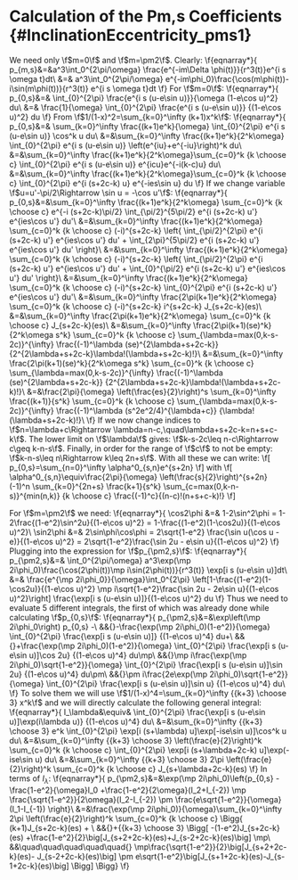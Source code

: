 Calculation of the Pm,s Coefficients {#InclinationEccentricity_pms1}
====================================

We need only \f$m=0\f$ and \f$m=\pm2\f$.
Clearly:
\f{eqnarray*}{
	p_{m,s}&=&a^3\int_0^{2\pi/\omega} 
		\frac{e^{-im\Delta \phi(t)}}{r^3(t)}e^{i s \omega t}dt\\
	&=& a^3\int_0^{2\pi/\omega} 
		e^{-im\phi_0}\frac{\cos(m\phi(t))-i\sin(m\phi(t))}{r^3(t)} 
		e^{i s \omega t}dt
\f}
For \f$m=0\f$:
\f{eqnarray*}{
	p_{0,s}&=& \int_{0}^{2\pi} 
		\frac{e^{i s (u-e\sin u)}}{\omega (1-e\cos u)^2} du\\
	&=& \frac{1}{\omega}
		\int_{0}^{2\pi} \frac{e^{i s (u-e\sin u)}} {(1-e\cos u)^2} du
\f}
From \f$1/(1-x)^2=\sum_{k=0}^\infty (k+1)x^k\f$:
\f{eqnarray*}{
	p_{0,s}&=& \sum_{k=0}^\infty \frac{(k+1)e^k}{\omega}
		\int_{0}^{2\pi} e^{i s (u-e\sin u)} \cos^k u du\\
	&=&\sum_{k=0}^\infty \frac{(k+1)e^k}{2^k\omega}
		\int_{0}^{2\pi} e^{i s (u-e\sin u)}
			\left(e^{iu}+e^{-iu}\right)^k du\\
	&=&\sum_{k=0}^\infty \frac{(k+1)e^k}{2^k\omega}\sum_{c=0}^k
		{k \choose c} \int_{0}^{2\pi} e^{i s (u-e\sin u)} 
									e^{icu}e^{-i(k-c)u} du\\
	&=&\sum_{k=0}^\infty \frac{(k+1)e^k}{2^k\omega}\sum_{c=0}^k
		{k \choose c} \int_{0}^{2\pi} e^{i (s+2c-k) u} e^{-ies\sin u} du
\f}
If we change variable \f$u=u'-\pi/2\Rightarrow \sin u = -\cos u'\f$:
\f{eqnarray*}{
	p_{0,s}&=&\sum_{k=0}^\infty \frac{(k+1)e^k}{2^k\omega}
		\sum_{c=0}^k {k \choose c} e^{-i (s+2c-k)\pi/2}
			\int_{\pi/2}^{5\pi/2} e^{i (s+2c-k) u'} e^{ies\cos u'} du'\\
	&=&\sum_{k=0}^\infty \frac{(k+1)e^k}{2^k\omega}
		\sum_{c=0}^k {k \choose c} (-i)^{s+2c-k} \left\{
			\int_{\pi/2}^{2\pi} e^{i (s+2c-k) u'} e^{ies\cos u'} du'
			+
			\int_{2\pi}^{5\pi/2} e^{i (s+2c-k) u'} e^{ies\cos u'} du' 
		\right\}\\
	&=&\sum_{k=0}^\infty \frac{(k+1)e^k}{2^k\omega}
		\sum_{c=0}^k {k \choose c} (-i)^{s+2c-k} \left\{
			\int_{\pi/2}^{2\pi} e^{i (s+2c-k) u'} e^{ies\cos u'} du'
			+
			\int_{0}^{\pi/2} e^{i (s+2c-k) u'} e^{ies\cos u'} du' \right\}\\
	&=&\sum_{k=0}^\infty \frac{(k+1)e^k}{2^k\omega}
		\sum_{c=0}^k {k \choose c} (-i)^{s+2c-k}
			\int_{0}^{2\pi} e^{i (s+2c-k) u'} e^{ies\cos u'} du'\\
	&=&\sum_{k=0}^\infty \frac{2\pi(k+1)e^k}{2^k\omega}
		\sum_{c=0}^k {k \choose c} (-i)^{s+2c-k} i^{s+2c-k}
			J_{s+2c-k}(es)\\
	&=&\sum_{k=0}^\infty \frac{2\pi(k+1)e^k}{2^k\omega}
		\sum_{c=0}^k {k \choose c} J_{s+2c-k}(es)\\
	&=&\sum_{k=0}^\infty \frac{2\pi(k+1)(se)^k}{2^k\omega s^k}
		\sum_{c=0}^k {k \choose c} \sum_{\lambda=max(0,k-s-2c)}^{\infty}
			\frac{(-1)^\lambda (se)^{2\lambda+s+2c-k}}
				{2^{2\lambda+s+2c-k}\lambda!(\lambda+s+2c-k)!}\\
	&=&\sum_{k=0}^\infty \frac{2\pi(k+1)(se)^k}{2^k\omega s^k}
		\sum_{c=0}^k {k \choose c} \sum_{\lambda=max(0,k-s-2c)}^{\infty}
			\frac{(-1)^\lambda (se)^{2\lambda+s+2c-k}}
				{2^{2\lambda+s+2c-k}\lambda!(\lambda+s+2c-k)!}\\
	&=&\frac{2\pi}{\omega} \left(\frac{es}{2}\right)^s
		\sum_{k=0}^\infty \frac{(k+1)}{s^k}
		\sum_{c=0}^k {k \choose c} \sum_{\lambda=max(0,k-s-2c)}^{\infty}
			\frac{(-1)^\lambda (s^2e^2/4)^{\lambda+c}}
				{\lambda!(\lambda+s+2c-k)!}\\
\f}
If we now change indices to
 \f$n=\lambda+c\Rightarrow \lambda=n-c,\quad\lambda+s+2c-k=n+s+c-k\f$. The
lower limit on \f$\lambda\f$ gives:
 \f$k-s-2c\leq n-c\Rightarrow c\geq k-n-s\f$. Finally, in order for the range
of \f$c\f$ to not be empty: \f$k-n-s\leq n\Rightarrow k\leq 2n+s\f$. With all
these we can write:
\f[
	p_{0,s}=\sum_{n=0}^\infty \alpha^0_{s,n}e^{s+2n}
\f]
with
\f[
	\alpha^0_{s,n}\equiv\frac{2\pi}{\omega}
		\left(\frac{s}{2}\right)^{s+2n} (-1)^n
		\sum_{k=0}^{2n+s} \frac{k+1}{s^k} \sum_{c=max(0,k-n-s)}^{min(n,k)}
		{k \choose c} \frac{(-1)^c}{(n-c)!(n+s+c-k)!}
\f]

For \f$m=\pm2\f$ we need:
\f{eqnarray*}{
	\cos2\phi &=& 1-2\sin^2\phi = 1-2\frac{(1-e^2)\sin^2u}{(1-e\cos u)^2} 
				= 1-\frac{(1-e^2)(1-\cos2u)}{(1-e\cos u)^2}\\
	\sin2\phi &=& 2\sin\phi\cos\phi = 2\sqrt{1-e^2}
				\frac{\sin u(\cos u - e)}{(1-e\cos u)^2}
				= 2\sqrt{1-e^2}\frac{\sin 2u - e\sin u}{(1-e\cos u)^2}
\f}
Plugging into the expression for \f$p_{\pm2,s}\f$:
\f{eqnarray*}{
	p_{\pm2,s}&=& \int_0^{2\pi/\omega} 
		a^3\exp(\mp 2i\phi_0)\frac{\cos(2\phi(t))\mp i\sin(2\phi(t))}{r^3(t)}
		\exp[i s (u-e\sin u)]dt\\
	&=& \frac{e^{\mp 2i\phi_0}}{\omega}\int_0^{2\pi} 
		\left[1-\frac{(1-e^2)(1-\cos2u)}{(1-e\cos u)^2}
				\mp
				i\sqrt{1-e^2}\frac{\sin 2u - 2e\sin u}{(1-e\cos u)^2}\right]
		\frac{\exp[i s (u-e\sin u)]}{(1-e\cos u)^2} du
\f}
Thus we need to evaluate 5 different integrals, the first of which was
already done while calculating \f$p_{0,s}\f$:
\f{eqnarray*}{
	p_{\pm2,s}&=&\exp\left(\mp 2i\phi_0\right) p_{0,s} -\\
		&&{}-\frac{\exp(\mp 2i\phi_0)(1-e^2)}{\omega}
		\int_{0}^{2\pi} \frac{\exp[i s (u-e\sin u)]} {(1-e\cos u)^4} du+\\
		&&{}+\frac{\exp(\mp 2i\phi_0)(1-e^2)}{\omega}
		\int_{0}^{2\pi} \frac{\exp[i s (u-e\sin u)]\cos 2u} {(1-e\cos u)^4}
		du\mp\\
		&&{}\mp i\frac{\exp(\mp 2i\phi_0)\sqrt{1-e^2}}{\omega}
		\int_{0}^{2\pi} \frac{\exp[i s (u-e\sin u)]\sin 2u} {(1-e\cos u)^4}
		du\pm\\
		&&{}\pm i\frac{2e\exp(\mp 2i\phi_0)\sqrt{1-e^2}}{\omega}
		\int_{0}^{2\pi} \frac{\exp[i s (u-e\sin u)]\sin u} {(1-e\cos u)^4}
		du\\
\f}
To solve them we will use 
 \f$1/(1-x)^4=\sum_{k=0}^\infty {{k+3} \choose 3} x^k\f$ and we will directly
calculate the following general integral:
\f{eqnarray*}{
	I_\lambda&\equiv&
	\int_{0}^{2\pi} \frac{\exp[i s (u-e\sin u)]\exp(i\lambda u)}
						{(1-e\cos u)^4} du\\
	&=&\sum_{k=0}^\infty {{k+3} \choose 3} e^k
	\int_{0}^{2\pi} \exp[i (s+\lambda) u]\exp[-ise\sin u)]\cos^k u du\\
	&=&\sum_{k=0}^\infty {{k+3} \choose 3} \left(\frac{e}{2}\right)^k
	\sum_{c=0}^k {k \choose c} \int_{0}^{2\pi} 
						\exp[i (s+\lambda+2c-k) u]\exp(-ise\sin u) du\\
	&=&\sum_{k=0}^\infty {{k+3} \choose 3} 2\pi \left(\frac{e}{2}\right)^k
		\sum_{c=0}^k {k \choose c} J_{s+\lambda+2c-k}(es)
\f}
In terms of $I_\lambda$:
\f{eqnarray*}{
	p_{\pm2,s}&=&\exp(\mp 2i\phi_0)\left\{p_{0,s}
		-\frac{1-e^2}{\omega}I_0
		+\frac{1-e^2}{2\omega}(I_2+I_{-2})
		\mp \frac{\sqrt{1-e^2}}{2\omega}(I_2-I_{-2})
		\pm \frac{e\sqrt{1-e^2}}{\omega}(I_1-I_{-1})
	\right\}\\
	&=&\frac{\exp(\mp 2i\phi_0)}{\omega}\sum_{k=0}^\infty 
		2\pi \left(\frac{e}{2}\right)^k \sum_{c=0}^k {k \choose c}
		\Bigg\{
			(k+1)J_{s+2c-k}(es) + \\
		&&{}+{{k+3} \choose 3} \Bigg[
			-(1-e^2)J_{s+2c-k}(es)
			+\frac{1-e^2}{2}\big[J_{s+2+2c-k}(es)+J_{s-2+2c-k}(es)\big]
			\mp\\
		&&\quad\quad\quad\quad\quad{}
			\mp\frac{\sqrt{1-e^2}}{2}\big[J_{s+2+2c-k}(es)-
											J_{s-2+2c-k}(es)\big]
			\pm e\sqrt{1-e^2}\big[J_{s+1+2c-k}(es)-J_{s-1+2c-k}(es)\big]
		\Bigg]
		\Bigg\}
\f}
